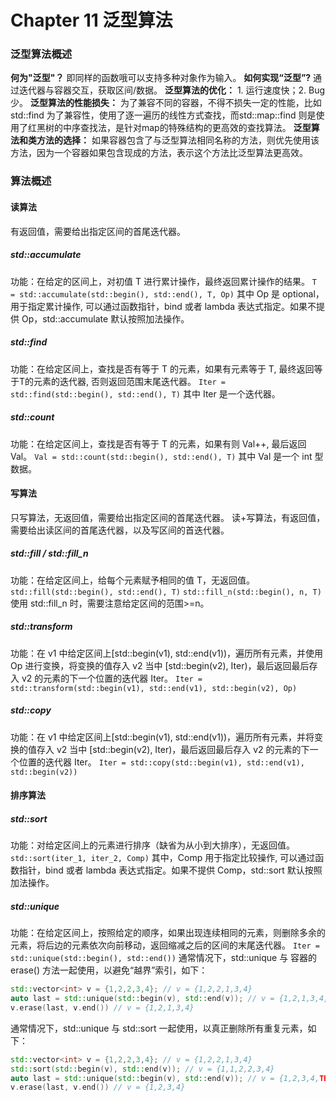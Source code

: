 # Chapter 11 泛型算法

### 泛型算法概述

**何为"泛型"？** 即同样的函数哦可以支持多种对象作为输入。 
**如何实现“泛型”?** 通过迭代器与容器交互，获取区间/数据。 
**泛型算法的优化：** 1. 运行速度快；2. Bug少。 
**泛型算法的性能损失：** 为了兼容不同的容器，不得不损失一定的性能，比如std::find 为了兼容性，使用了逐一遍历的线性方式查找，而std::map::find 则是使用了红黑树的中序查找法，是针对map的特殊结构的更高效的查找算法。 
**泛型算法和类方法的选择：** 如果容器包含了与泛型算法相同名称的方法，则优先使用该方法，因为一个容器如果包含现成的方法，表示这个方法比泛型算法更高效。

### 算法概述

#### 读算法
有返回值，需要给出指定区间的首尾迭代器。
##### std::accumulate
功能：在给定的区间上，对初值 T 进行累计操作，最终返回累计操作的结果。 
`T = std::accumulate(std::begin(), std::end(), T, Op)` 
其中 Op 是 optional，用于指定累计操作, 可以通过函数指针，bind 或者 lambda 表达式指定。如果不提供 Op，std::accumulate 默认按照加法操作。 
##### std::find
功能：在给定区间上，查找是否有等于 T 的元素，如果有元素等于 T, 最终返回等于T的元素的迭代器, 否则返回范围末尾迭代器。 
`Iter = std::find(std::begin(), std::end(), T)` 
其中 Iter 是一个迭代器。
##### std::count
功能：在给定区间上，查找是否有等于 T 的元素，如果有则 Val++, 最后返回Val。
`Val = std::count(std::begin(), std::end(), T)` 
其中 Val 是一个 int 型数据。
#### 写算法
只写算法，无返回值，需要给出指定区间的首尾迭代器。 
读+写算法，有返回值，需要给出读区间的首尾迭代器，以及写区间的首迭代器。
##### std::fill / std::fill_n
功能：在给定区间上，给每个元素赋予相同的值 T，无返回值。 
`std::fill(std::begin(), std::end(), T)` 
`std::fill_n(std::begin(), n, T)` 
使用 std::fill_n 时，需要注意给定区间的范围>=n。 
##### std::transform
功能：在 v1 中给定区间上[std::begin(v1), std::end(v1))，遍历所有元素，并使用 Op 进行变换，将变换的值存入 v2 当中 [std::begin(v2), Iter)，最后返回最后存入 v2 的元素的下一个位置的迭代器 Iter。 
`Iter = std::transform(std::begin(v1), std::end(v1), std::begin(v2), Op)` 
##### std::copy
功能：在 v1 中给定区间上[std::begin(v1), std::end(v1))，遍历所有元素，并将变换的值存入 v2 当中 [std::begin(v2), Iter)，最后返回最后存入 v2 的元素的下一个位置的迭代器 Iter。 
`Iter = std::copy(std::begin(v1), std::end(v1), std::begin(v2))` 
#### 排序算法
##### std::sort
功能：对给定区间上的元素进行排序（缺省为从小到大排序），无返回值。
`std::sort(iter_1, iter_2, Comp)` 
其中，Comp 用于指定比较操作, 可以通过函数指针，bind 或者 lambda 表达式指定。如果不提供 Comp，std::sort 默认按照加法操作。 
##### std::unique
功能：在给定区间上，按照给定的顺序，如果出现连续相同的元素，则删除多余的元素，将后边的元素依次向前移动，返回缩减之后的区间的末尾迭代器。
`Iter = std::unique(std::begin(), std::end())` 
通常情况下，std::unique 与 容器的 erase() 方法一起使用，以避免“越界”索引，如下：
```C++
std::vector<int> v = {1,2,2,3,4}; // v = {1,2,2,1,3,4}
auto last = std::unique(std::begin(v), std::end(v)); // v = {1,2,1,3,4,TBD}, iter 指向 4 后一个位置的地址。
v.erase(last, v.end()) // v = {1,2,1,3,4}
```
通常情况下，std::unique 与 std::sort 一起使用，以真正删除所有重复元素，如下：
```C++
std::vector<int> v = {1,2,2,3,4}; // v = {1,2,2,1,3,4}
std::sort(std::begin(v), std::end(v)); // v = {1,1,2,2,3,4}
auto last = std::unique(std::begin(v), std::end(v)); // v = {1,2,3,4,TBD, TBD}, iter 指向 4 后一个位置的地址。
v.erase(last, v.end()) // v = {1,2,3,4}
```